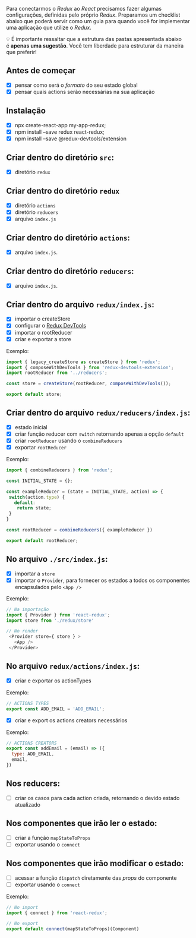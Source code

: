 

Para conectarmos o _Redux_ ao _React_ precisamos fazer algumas configurações, definidas pelo próprio _Redux_. Preparamos um checklist abaixo que poderá servir como um guia para quando você for implementar uma aplicação que utilize o _Redux_.

💡 É importante ressaltar que a estrutura das pastas apresentada abaixo é **apenas uma sugestão**. Você tem liberdade para estruturar da maneira que preferir!

## Antes de começar

-   [x] pensar como será o _formato_ do seu estado global
-   [x] pensar quais actions serão necessárias na sua aplicação

## Instalação

-   [x] npx create-react-app my-app-redux;
-   [x] npm install –save redux react-redux;
-   [x] npm install –save @redux-devtools/extension

## Criar dentro do diretório `src`:

-   [x] diretório `redux`

## Criar dentro do diretório `redux`

-   [x] diretório `actions`
-   [x] diretório `reducers`
-   [x] arquivo `index.js`

## Criar dentro do diretório `actions`:

-   [x] arquivo `index.js`.

## Criar dentro do diretório `reducers`:

-   [x] arquivo `index.js`.

## Criar dentro do arquivo `redux/index.js`:

-   [x] importar o createStore
-   [x] configurar o [Redux DevTools](https://github.com/reduxjs/redux-devtools)
-   [x] importar o rootReducer
-   [x] criar e exportar a store

Exemplo:

```js
import { legacy_createStore as createStore } from 'redux';
import { composeWithDevTools } from 'redux-devtools-extension';
import rootReducer from '../reducers';

const store = createStore(rootReducer, composeWithDevTools());

export default store;
```

## Criar dentro do arquivo `redux/reducers/index.js`:

-   [x] estado inicial
-   [x] criar função reducer com `switch` retornando apenas a opção `default`
-   [x] criar `rootReducer` usando o `combineReducers`
-   [x] exportar `rootReducer`

Exemplo:

```js
import { combineReducers } from 'redux';

const INITIAL_STATE = {};

const exampleReducer = (state = INITIAL_STATE, action) => {
 switch(action.type) {
   default:
    return state;
 }
}

const rootReducer = combineReducers({ exampleReducer })

export default rootReducer;
```

## No arquivo `./src/index.js`:

-   [x] importar a `store`
-   [x] importar o `Provider`, para fornecer os estados a todos os componentes encapsulados pelo `<App />`

Exemplo:

```js
// Na importação
import { Provider } from 'react-redux';
import store from './redux/store'
```

```js
// No render
 <Provider store={ store } >
   <App />
 </Provider>
```

## No arquivo `redux/actions/index.js`:

-   [x] criar e exportar os actionTypes

Exemplo:

```js
// ACTIONS TYPES
export const ADD_EMAIL = 'ADD_EMAIL';
```

-   [x] criar e export os actions creators necessários

Exemplo:

```js
// ACTIONS CREATORS
export const addEmail = (email) => ({
  type: ADD_EMAIL,
  email,
})
```

## Nos reducers:

-   [ ] criar os casos para cada action criada, retornando o devido estado atualizado

## Nos componentes que irão ler o estado:

-   [ ] criar a função `mapStateToProps`
-   [ ] exportar usando o `connect`

## Nos componentes que irão modificar o estado:

-   [ ] acessar a função `dispatch` diretamente das _props_ do componente
-   [ ] exportar usando o `connect`

Exemplo:

```js
// No import
import { connect } from 'react-redux';
```

```js
// No export
export default connect(mapStateToProps)(Component)
```